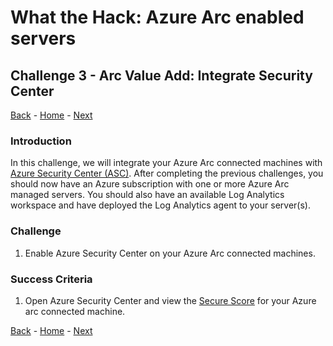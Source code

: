 # What the Hack: Azure Arc enabled servers

## Challenge 3 - Arc Value Add: Integrate Security Center
[Back](challenge02.md) - [Home](../readme.md) - [Next](challenge04.md)

### Introduction

In this challenge, we will integrate your Azure Arc connected machines with [Azure Security Center (ASC)](https://docs.microsoft.com/en-us/azure/security-center/). After completing the previous challenges, you should now have an Azure subscription with one or more Azure Arc managed servers. You should also have an available Log Analytics workspace and have deployed the Log Analytics agent to your server(s).

### Challenge

1. Enable Azure Security Center on your Azure Arc connected machines.

### Success Criteria

1. Open Azure Security Center and view the [Secure Score](https://docs.microsoft.com/en-us/azure/security-center/secure-score-security-controls) for your Azure arc connected machine.

[Back](challenge02.md) - [Home](../readme.md) - [Next](challenge04.md)
